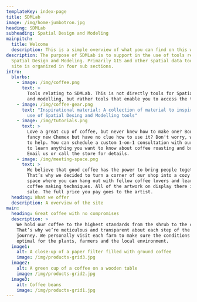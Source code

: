 ```yaml
---
templateKey: index-page
title: SDMLab
image: /img/home-jumbotron.jpg
heading: SDMLab
subheading: Spatial Design and Modeling
mainpitch:
  title: Welcome
  description: This is a simple overview of what you can find on this website
description: The purpose of SDMLab is to support in the use of tools relating to
  Spatial Design and Modeling. Primarily GIS and other spatial data tools. The
  site is organized in four sub sections.
intro:
  blurbs:
    - image: /img/coffee.png
      text: >
        Tools relating to SDMLab. This is not directly tools for Spatial Design
        and modelling, but rather tools that enable you to access the tools  
    - image: /img/coffee-gear.png
      text: "Inspirational material: A collection of material to inspire a democratic
        use of Spatial Desing and Modelling tools"
    - image: /img/tutorials.png
      text: >
        Love a great cup of coffee, but never knew how to make one? Bought a
        fancy new Chemex but have no clue how to use it? Don't worry, we’re here
        to help. You can schedule a custom 1-on-1 consultation with our baristas
        to learn anything you want to know about coffee roasting and brewing.
        Email us or call the store for details.
    - image: /img/meeting-space.png
      text: >
        We believe that good coffee has the power to bring people together.
        That’s why we decided to turn a corner of our shop into a cozy meeting
        space where you can hang out with fellow coffee lovers and learn about
        coffee making techniques. All of the artwork on display there is for
        sale. The full price you pay goes to the artist.
  heading: What we offer
  description: A overview of the site
main:
  heading: Great coffee with no compromises
  description: >
    We hold our coffee to the highest standards from the shrub to the cup.
    That’s why we’re meticulous and transparent about each step of the coffee’s
    journey. We personally visit each farm to make sure the conditions are
    optimal for the plants, farmers and the local environment.
  image1:
    alt: A close-up of a paper filter filled with ground coffee
    image: /img/products-grid3.jpg
  image2:
    alt: A green cup of a coffee on a wooden table
    image: /img/products-grid2.jpg
  image3:
    alt: Coffee beans
    image: /img/products-grid1.jpg
---
```

